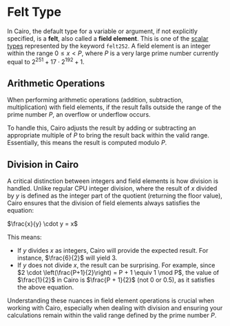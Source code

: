 # Felt Type

In Cairo, the default type for a variable or argument, if not explicitly specified, is a **felt**, also called a **field element**.
This is one of the [scalar types][scalars] represented by the keyword `felt252`.
A field element is an integer within the range $0 ≤ x < P$, where $P$ is a very large prime number currently equal to $2^{251} + 17 \cdot 2^{192} + 1$.

## Arithmetic Operations

When performing arithmetic operations (addition, subtraction, multiplication) with field elements, if the result falls outside the range of the prime number $P$, an overflow or underflow occurs.

To handle this, Cairo adjusts the result by adding or subtracting an appropriate multiple of $P$ to bring the result back within the valid range.
Essentially, this means the result is computed modulo $P$.

## Division in Cairo

A critical distinction between integers and field elements is how division is handled.
Unlike regular CPU integer division, where the result of $x$ divided by $y$ is defined as the integer part of the quotient (returning the floor value), Cairo ensures that the division of field elements always satisfies the equation:

$\frac{x}{y} \cdot y = x$

This means:

- If $y$ divides $x$ as integers, Cairo will provide the expected result.
  For instance, $\frac{6}{2}$ will yield $3$.
- If $y$ does not divide $x$, the result can be surprising.
  For example, since $2 \cdot \left(\frac{P+1}{2}\right) = P + 1 \equiv 1 \mod P$, the value of $\frac{1}{2}$ in Cairo is $\frac{P + 1}{2}$ (not $0$ or $0.5$), as it satisfies the above equation.

Understanding these nuances in field element operations is crucial when working with Cairo, especially when dealing with division and ensuring your calculations remain within the valid range defined by the prime number $P$.

[scalars]: https://book.cairo-lang.org/ch02-02-data-types.html#scalar-types
